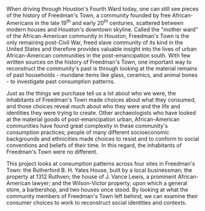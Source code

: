 When driving through Houston's Fourth Ward today, one can still see pieces of the history of Freedman's Town, a community founded by free African-Americans in the late 19<sup>th</sup> and early 20<sup>th</sup> centuries, scattered between modern houses and Houston's downtown skyline. Called the "mother ward" of the African-American community in Houston, Freedman's Town is the only remaining post-Civil War, freed slave community of its kind in the United States and therefore provides valuable insight into the lives of urban African-American communities in the post-emancipation south. With few written sources on the history of Freedman's Town, one important way to reconstruct the community's past is through looking at the material remains of past households - mundane items like glass, ceramics, and animal bones - to investigate past consumption patterns.

Just as the things we purchase tell us a lot about who we were, the inhabitants of Freedman's Town made choices about what they consumed, and those choices reveal much about who they were and the life and identities they were trying to create. Other archaeologists who have looked at the material goods of post-emancipation urban, African-American communities have found great complexity in these community's consumption practices; people of many different socioeconomic backgrounds and ethnicities made choices to resist and to conform to social conventions and beliefs of their time. In this regard, the inhabitants of Freedman's Town were no different.

This project looks at consumption patterns across four sites in Freedman's Town: the Rutherford B. H. Yates House, built by a local businessman; the property at 1312 Ruthven; the house of J. Vance Lewis, a prominent African-American lawyer;  and the Wilson-Victor property, upon which a general store, a barbershop, and two houses once stood. By looking at what the community members of Freedman's Town left behind, we can examine their consumer choices to work to reconstruct social identities and contexts. 
